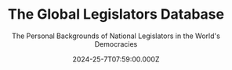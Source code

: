 ---
title: The Global Legislators Database
subtitle: The Personal Backgrounds of National Legislators in the World's Democracies
publication_types:
  - "2"
authors:
  - Nicholas Carnes
  - Joshua Ferrer
  - Miriam Golden
  - Esme Lillywhite
  - Noam Lupu
  - Eugenia Nazrullaeva
publication: Conditionally Accepted, British Journal of Political Science
draft: false
featured: true
image:
  filename: featured
  focal_point: Smart
  preview_only: false
date: 2024-25-7T07:59:00.000Z
---